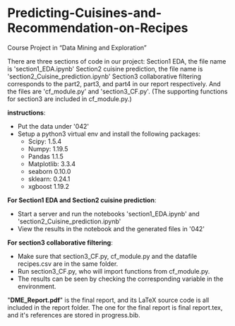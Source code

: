 # Predicting-Cuisines-and-Recommendation-on-Recipes
Course Project in “Data Mining and Exploration”

There are three sections of code in our project: 
Section1 EDA, the file name is 'section1_EDA.ipynb'
Section2 cuisine prediction, the file name is 'section2_Cuisine_prediction.ipynb'
Section3 collaborative filtering corresponds to the part2, part3, and part4 in our report respectively. And the files are 'cf_module.py' and 'section3_CF.py'.
(The supporting functions for section3 are included in cf_module.py.)


**instructions**:

- Put the data under '042'
- Setup a python3 virtual env and install the following packages:
	* Scipy:  1.5.4
	* Numpy:  1.19.5
	* Pandas 1.1.5
	* Matplotlib:  3.3.4
	* seaborn 0.10.0
	* sklearn: 0.24.1
	* xgboost 1.19.2

**For Section1 EDA and Section2 cuisine prediction**:
- Start a server and run the notebooks 'section1_EDA.ipynb' and 'section2_Cuisine_prediction.ipynb'
- View the results in the notebook and the generated files in '042'

**For section3 collaborative filtering**:
- Make sure that section3_CF.py, cf_module.py and the datafile recipes.csv are in the same folder. 
- Run section3_CF.py, who will import functions from cf_module.py.
- The results can be seen by checking the corresponding variable in the environment.

"**DME_Report.pdf**" is the final report, and its LaTeX source code is all included in the report folder. The one for the final report is final report.tex, and it's references are stored in progress.bib.
